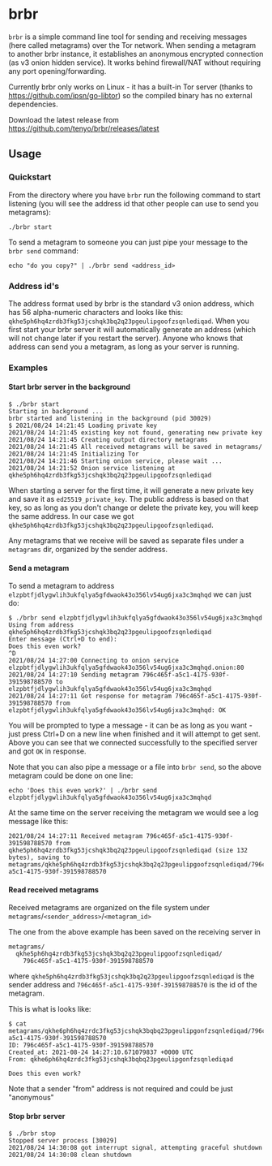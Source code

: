 # brbr

`brbr` is a simple command line tool for sending and receiving messages (here called metagrams) over the Tor network. When sending a metagram to another brbr instance, it establishes an anonymous encrypted connection (as v3 onion hidden service). It works behind firewall/NAT without requiring any port opening/forwarding.

Currently brbr only works on Linux - it has a built-in Tor server (thanks to https://github.com/ipsn/go-libtor) so the compiled binary has no external dependencies.

Download the latest release from https://github.com/tenyo/brbr/releases/latest

## Usage

### Quickstart

From the directory where you have `brbr` run the following command to start listening (you will see the address id that other people can use to send you metagrams):
```
./brbr start
```

To send a metagram to someone you can just pipe your message to the `brbr send` command:
```
echo "do you copy?" | ./brbr send <address_id>
```

### Address id's

The address format used by brbr is the standard v3 onion address, which has 56 alpha-numeric characters and looks like this: `qkhe5ph6hq4zrdb3fkg53jcshqk3bq2q23pgeulipgoofzsqnlediqad`.
When you first start your brbr server it will automatically generate an address (which will not change later if you restart the server). Anyone who knows that address can send you a metagram, as long as your server is running.

### Examples

#### Start brbr server in the background

```
$ ./brbr start
Starting in background ...
brbr started and listening in the background (pid 30029)
$ 2021/08/24 14:21:45 Loading private key
2021/08/24 14:21:45 existing key not found, generating new private key
2021/08/24 14:21:45 Creating output directory metagrams
2021/08/24 14:21:45 All received metagrams will be saved in metagrams/
2021/08/24 14:21:45 Initializing Tor
2021/08/24 14:21:46 Starting onion service, please wait ...
2021/08/24 14:21:52 Onion service listening at qkhe5ph6hq4zrdb3fkg53jcshqk3bq2q23pgeulipgoofzsqnlediqad
```

When starting a server for the first time, it will generate a new private key and save it as `ed25519_private_key`. The public address is based on that key, so as long as you don't change or delete the private key, you will keep the same address. In our case we got `qkhe5ph6hq4zrdb3fkg53jcshqk3bq2q23pgeulipgoofzsqnlediqad`.

Any metagrams that we receive will be saved as separate files under a `metagrams` dir, organized by the sender address.

#### Send a metagram

To send a metagram to address `elzpbtfjdlygwlih3ukfqlya5gfdwaok43o356lv54ug6jxa3c3mqhqd` we can just do:

```
$ ./brbr send elzpbtfjdlygwlih3ukfqlya5gfdwaok43o356lv54ug6jxa3c3mqhqd
Using from address qkhe5ph6hq4zrdb3fkg53jcshqk3bq2q23pgeulipgoofzsqnlediqad
Enter message (Ctrl+D to end):
Does this even work?
^D
2021/08/24 14:27:00 Connecting to onion service elzpbtfjdlygwlih3ukfqlya5gfdwaok43o356lv54ug6jxa3c3mqhqd.onion:80
2021/08/24 14:27:10 Sending metagram 796c465f-a5c1-4175-930f-391598788570 to elzpbtfjdlygwlih3ukfqlya5gfdwaok43o356lv54ug6jxa3c3mqhqd
2021/08/24 14:27:11 Got response for metagram 796c465f-a5c1-4175-930f-391598788570 from elzpbtfjdlygwlih3ukfqlya5gfdwaok43o356lv54ug6jxa3c3mqhqd: OK
```

You will be prompted to type a message - it can be as long as you want - just press Ctrl+D on a new line when finished and it will attempt to get sent.
Above you can see that we connected successfully to the specified server and got `OK` in response.

Note that you can also pipe a message or a file into `brbr send`, so the above metagram could be done on one line:
```
echo 'Does this even work?' | ./brbr send elzpbtfjdlygwlih3ukfqlya5gfdwaok43o356lv54ug6jxa3c3mqhqd
```

At the same time on the server receiving the metagram we would see a log message like this:
```
2021/08/24 14:27:11 Received metagram 796c465f-a5c1-4175-930f-391598788570 from qkhe5ph6hq4zrdb3fkg53jcshqk3bq2q23pgeulipgoofzsqnlediqad (size 132 bytes), saving to metagrams/qkhe5ph6hq4zrdb3fkg53jcshqk3bq2q23pgeulipgoofzsqnlediqad/796c465f-a5c1-4175-930f-391598788570
```

#### Read received metagrams

Received metagrams are organized on the file system under `metagrams`/`<sender_address>`/`<metagram_id>`

The one from the above example has been saved on the receiving server in
```
metagrams/
  qkhe5ph6hq4zrdb3fkg53jcshqk3bq2q23pgeulipgoofzsqnlediqad/
    796c465f-a5c1-4175-930f-391598788570
```
where `qkhe5ph6hq4zrdb3fkg53jcshqk3bq2q23pgeulipgoofzsqnlediqad` is the sender address and `796c465f-a5c1-4175-930f-391598788570` is the id of the metagram.

This is what is looks like:
```
$ cat metagrams/qkhe6ph6hq4zrdc3fkg53jcshqk3bqbq23pgeulipgonfzsqnlediqad/796c465f-a5c1-4175-930f-391598788570
ID: 796c465f-a5c1-4175-930f-391598788570
Created_at: 2021-08-24 14:27:10.671079837 +0000 UTC
From: qkhe6ph6hq4zrdc3fkg53jcshqk3bqbq23pgeulipgonfzsqnlediqad

Does this even work?
```

Note that a sender "from" address is not required and could be just "anonymous"

#### Stop brbr server

```
$ ./brbr stop
Stopped server process [30029]
2021/08/24 14:30:08 got interrupt signal, attempting graceful shutdown
2021/08/24 14:30:08 clean shutdown
```

